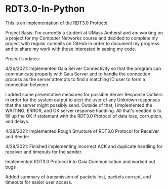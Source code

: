 # RDT3.0-In-Python
This is an implementation of the RDT3.0 Protocol.

Project Basis:
I'm currently a student at UMass Amherst and am working on a project for my Computer Networks course and decided to complete my project with regular commits on GitHub in order to document my progress and to share my work with those interested in seeing my code.

Project Updates:

4/26/2021:
Implemented Gaia Server Connectivity so that the program can communicate properly with Gaia Server and to handle the connection process as the server attempts to find a matching
ID user to form a connection between

I added some preventative measures for possible Server Response Outliers in order for the system output to alert the user of any Unknown responses that the server might possibly 
send. Outside of that, I implemented the WAITING, ERROR, and OK server response handling. All that's needed is to fill up the OK if statement with the RDT3.0 Protocol of data 
loss, corruption, and delays.

4/28/2021:
Implemented Rough Structure of RDT3.0 Protocol for Receiver and Sender

4/29/2021:
Finished implementing incorrect ACK and duplicate handling for receiver and timeouts for the sender.

Implemented RDT3.0 Protocol into Gaia Communication and worked out bugs

Added summary of transmission of packets lost, packets corrupt, and timeouts for easier user access.
